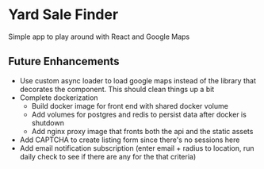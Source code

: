 # Yard Sale Finder

Simple app to play around with React and Google Maps

## Future Enhancements

* Use custom async loader to load google maps instead of the library that decorates the component. This should clean things up a bit
* Complete dockerization
    * Build docker image for front end with shared docker volume
    * Add volumes for postgres and redis to persist data after docker is shutdown
    * Add nginx proxy image that fronts both the api and the static assets
* Add CAPTCHA to create listing form since there's no sessions here
* Add email notification subscription (enter email + radius to location, run daily check to see if there are any for the that criteria)
